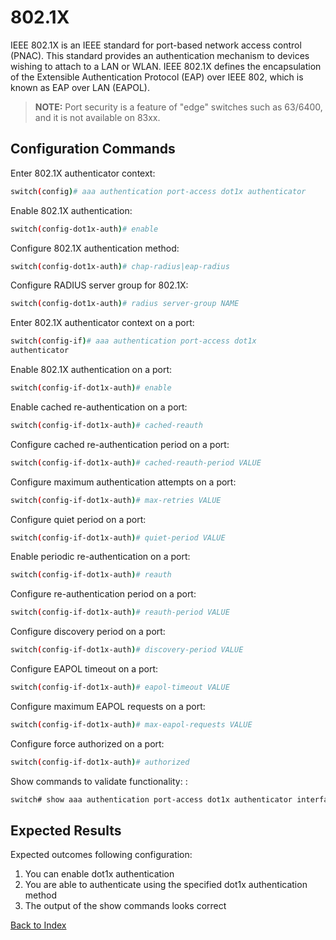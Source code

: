 
# 802.1X 

IEEE 802.1X is an IEEE standard for port-based network access control (PNAC). This standard provides an authentication mechanism to devices wishing to attach to a LAN or WLAN. IEEE 802.1X defines the encapsulation of the Extensible Authentication Protocol (EAP) over IEEE 802, which is known as EAP over LAN (EAPOL). 

> **NOTE:** Port security is a feature of "edge" switches such as 63/6400, and it is not available on 83xx.

## Configuration Commands

Enter 802.1X authenticator context: 

```bash
switch(config)# aaa authentication port-access dot1x authenticator
```

Enable 802.1X authentication: 

```bash
switch(config-dot1x-auth)# enable
```

Configure 802.1X authentication method: 

```bash
switch(config-dot1x-auth)# chap-radius|eap-radius
```

Configure RADIUS server group for 802.1X: 

```bash
switch(config-dot1x-auth)# radius server-group NAME
```

Enter 802.1X authenticator context on a port: 

```bash
switch(config-if)# aaa authentication port-access dot1x 
authenticator
```

Enable 802.1X authentication on a port: 

```bash
switch(config-if-dot1x-auth)# enable
```

Enable cached re-authentication on a port: 

```bash
switch(config-if-dot1x-auth)# cached-reauth
```

Configure cached re-authentication period on a port: 

```bash
switch(config-if-dot1x-auth)# cached-reauth-period VALUE
```

Configure maximum authentication attempts on a port: 

```bash
switch(config-if-dot1x-auth)# max-retries VALUE
```

Configure quiet period on a port: 

```bash
switch(config-if-dot1x-auth)# quiet-period VALUE
```

Enable periodic re-authentication on a port: 

```bash
switch(config-if-dot1x-auth)# reauth
```

Configure re-authentication period on a port: 

```bash
switch(config-if-dot1x-auth)# reauth-period VALUE
```

Configure discovery period on a port: 

```bash
switch(config-if-dot1x-auth)# discovery-period VALUE
```

Configure EAPOL timeout on a port: 

```bash
switch(config-if-dot1x-auth)# eapol-timeout VALUE
```

Configure maximum EAPOL requests on a port: 

```bash
switch(config-if-dot1x-auth)# max-eapol-requests VALUE
```

Configure force authorized on a port: 

```bash
switch(config-if-dot1x-auth)# authorized
```

Show commands to validate functionality: : 

```bash
switch# show aaa authentication port-access dot1x authenticator interface <IFACE|all> <port-statistics|client-status> [mac MAC-ADDR]
```

## Expected Results 

Expected outcomes following configuration:

1. You can enable dot1x authentication
1. You are able to authenticate using the specified dot1x authentication method
1. The output of the show commands looks correct 


[Back to Index](index_aruba.md)